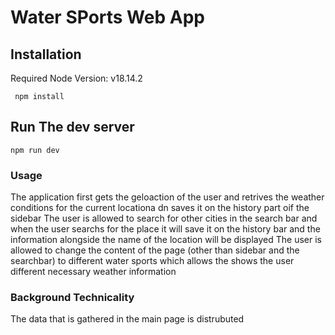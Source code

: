 # Water SPorts Web App

## Installation
Required Node Version: v18.14.2

``` npm install```

## Run The dev server
```npm run dev```

### Usage

The application first gets the geloaction of the user and retrives the weather conditions for the current locationa dn saves it on the history part oif the sidebar
The user is allowed to search for other cities in the search bar and when the user searchs for the place it will save it on the history bar and the information alongside the name of the location will be displayed
The user is allowed to change the content of the page (other than sidebar and the searchbar) to different water sports which allows the shows the user different necessary weather information


### Background Technicality
The data that is gathered in the main page is distrubuted 
